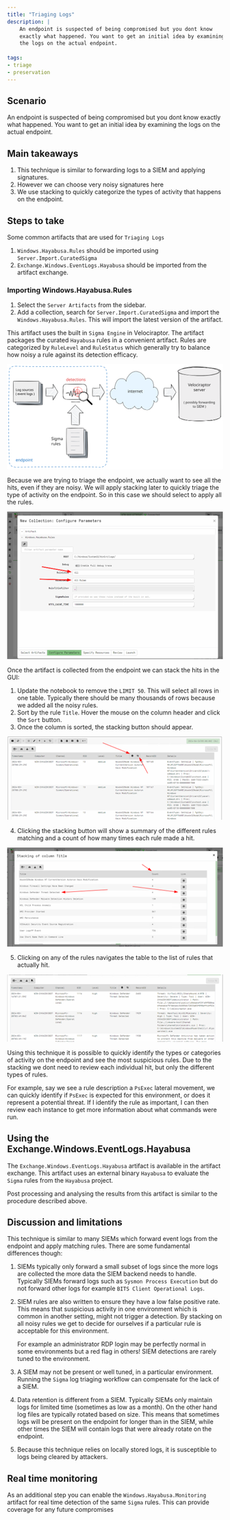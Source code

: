 ```yaml
---
title: "Triaging Logs"
description: |
    An endpoint is suspected of being compromised but you dont know
    exactly what happened. You want to get an initial idea by examining
    the logs on the actual endpoint.

tags:
- triage
- preservation
---
```


## Scenario

An endpoint is suspected of being compromised but you dont know
exactly what happened. You want to get an initial idea by examining
the logs on the actual endpoint.

## Main takeaways

1. This technique is similar to forwarding logs to a SIEM and applying
   signatures.
2. However we can choose very noisy signatures here
3. We use stacking to quickly categorize the types of activity that
   happens on the endpoint.

## Steps to take

Some common artifacts that are used for `Triaging Logs`

1. `Windows.Hayabusa.Rules` should be imported using `Server.Import.CuratedSigma`
2. `Exchange.Windows.EventLogs.Hayabusa` should be imported from the
   artifact exchange.

### Importing Windows.Hayabusa.Rules

1. Select the `Server Artifacts` from the sidebar.
2. Add a collection, search for `Server.Import.CuratedSigma` and
   import the `Windows.Hayabusa.Rules`. This will import the latest
   version of the artifact.

This artifact uses the built in `Sigma Engine` in Velociraptor. The
artifact packages the curated `Hayabusa` rules in a convenient
artifact. Rules are categorized by `RuleLevel` and `RuleStatus` which
generally try to balance how noisy a rule against its detection
efficacy.

![Sigma workflow in Velociraptor](velociraptor_sigma_flow.svg)

Because we are trying to triage the endpoint, we actually want to see
all the hits, even if they are noisy. We will apply stacking later to
quickly triage the type of activity on the endpoint. So in this case
we should select to apply all the rules.

![Applying all Sigma Rules](all_rules.png)

Once the artifact is collected from the endpoint we can stack the hits
in the GUI:

1. Update the notebook to remove the `LIMIT 50`. This will select all
   rows in one table. Typically there should be many thousands of
   rows because we added all the noisy rules.
2. Sort by the rule `Title`. Hover the mouse on the column header and
   click the `Sort` button.
3. Once the column is sorted, the stacking button should appear.

![Stacking a column](stacking_a_column.png)

4. Clicking the stacking button will show a summary of the different
   rules matching and a count of how many times each rule made a hit.

![Viewing column summaries](viewing_column_stack.png)

5. Clicking on any of the rules navigates the table to the list of
   rules that actually hit.

![Viewing common rows](viewing_common_rows.png)

Using this technique it is possible to quickly identify the types or
categories of activity on the endpoint and see the most suspicious
rules. Due to the stacking we dont need to review each individual hit,
but only the different types of rules.

For example, say we see a rule description a `PsExec` lateral
movement, we can quickly identify if `PsExec` is expected for this
environment, or does it represent a potential threat. If I identify
the rule as important, I can then review each instance to get more
information about what commands were run.

## Using the Exchange.Windows.EventLogs.Hayabusa

The `Exchange.Windows.EventLogs.Hayabusa` artifact is available in the
artifact exchange. This artifact uses an external binary `Hayabusa` to
evaluate the `Sigma` rules from the `Hayabusa` project.

Post processing and analysing the results from this artifact is
similar to the procedure described above.


## Discussion and limitations

This technique is similar to many SIEMs which forward event logs from
the endpoint and apply matching rules. There are some fundamental
differences though:

1. SIEMs typically only forward a small subset of logs since the more
   logs are collected the more data the SIEM backend needs to
   handle. Typically SIEMs forward logs such as `Sysmon Process
   Execution` but do not forward other logs for example `BITS Client
   Operational Logs`.

2. SIEM rules are also written to ensure they have a low false
   positive rate. This means that suspicious activity in one
   environment which is common in another setting, might not trigger a
   detection. By stacking on all noisy rules we get to decide for
   ourselves if a particular rule is acceptable for this environment.

   For example an administrator RDP login may be perfectly normal in
   some environments but a red flag in others!  SIEM detections are
   rarely tuned to the environment.

3. A SIEM may not be present or well tuned, in a particular
   environment. Running the `Sigma` log triaging workflow can
   compensate for the lack of a SIEM.

4. Data retention is different from a SIEM. Typically SIEMs only
   maintain logs for limited time (sometimes as low as a month). On
   the other hand log files are typically rotated based on size. This
   means that sometimes logs will be present on the endpoint for
   longer than in the SIEM, while other times the SIEM will contain
   logs that were already rotate on the endpoint.

5. Because this technique relies on locally stored logs, it is
   susceptible to logs being cleared by attackers.

## Real time monitoring

As an additional step you can enable the `Windows.Hayabusa.Monitoring`
artifact for real time detection of the same `Sigma` rules. This can
provide coverage for any future compromises
